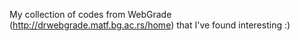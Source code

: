 My collection of codes from WebGrade (http://drwebgrade.matf.bg.ac.rs/home) that I've found interesting :)
